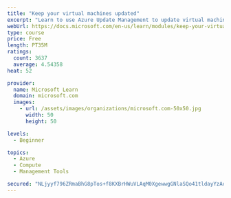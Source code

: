 ```yaml
---
title: "Keep your virtual machines updated"
excerpt: "Learn to use Azure Update Management to update virtual machines, verify agent connectivity, and use Azure Log Analytics in your cloud environment."
webUrl: https://docs.microsoft.com/en-us/learn/modules/keep-your-virtual-machines-updated/
type: course
price: Free
length: PT35M
ratings:
  count: 3637
  average: 4.54358
heat: 52

provider:
  name: Microsoft Learn
  domain: microsoft.com
  images:
    - url: /assets/images/organizations/microsoft.com-50x50.jpg
      width: 50
      height: 50

levels:
  - Beginner

topics:
  - Azure
  - Compute
  - Management Tools

secured: "NLjyyf796ZRmaBhG8pTos+f8KXBrHWuVLAqM0XgewwgGNlaSQo41tldayYzAo7YszI6DZIuiMb0li2efwbgaXlCyDOcyU8OaaGcuflqb2yJpK98jDA9NQ2jk0y+wZH3vrb5NYvbXKSiBIb8nx0UAWCPvdZQjg5pDG9oMTId+tgbH15s8iad0agytDAVSutFkFVDN5R5WS8+Lk3pnE2k3vsivfN/C336QOPdCCfsQFTIDZPzSHIeRG+z4tyRlKloU5iGE2SYkEiMvmRPewvRbXQD9SRZ4akO3V29MFk/IUJYbk4LSsVqP+mlF+eF58TN+WLJX2BKGTP7cKIvc7BEAU+ehw+VwImchI/OTjRae8WspObxYnLYbfNjgQfvuiVMy5X8XFtQzQ5t5ApzWuOJ1+3L8khS0X7XfawmEczdnJlM=;hP4CHpEYprSX7BUfTXQhvg=="
---
```


